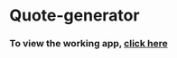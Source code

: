 <h1>Quote-generator</h1>

<h3>To view the working app, <a href="http://codepen.io/vikrantsingh13/full/RRjJpV/" target="_blank">click here</a></h3>


